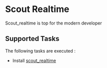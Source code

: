 Scout Realtime
==============

Scout_realtime is top for the modern developer

Supported Tasks
-----------------

The following tasks are executed :

  - Install [scout_realtime](http://scoutapp.github.io/scout_realtime/)
